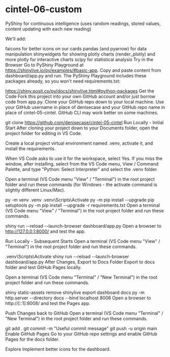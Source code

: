 # cintel-06-custom

PyShiny for continuous intelligence (uses random readings, stored values, content updating with each new reading)

We'll add:

faicons for better icons on our cards
pandas (and pyarrow) for data manipulation
shinywidgets for showing plotly charts (render_plotly) and more
plotly for interactive charts
scipy for statistical analysis
Try in the Browser
Go to PyShiny Playground at https://shinylive.io/py/examples/#basic-app. Copy and paste content from dashboard/app.py and run. The PyShiny Playground includes these packages already, so you won't need requirements.txt:

https://shiny.posit.co/py/docs/shinylive.html#python-packages
Get the Code
Fork this project into your own GitHub account and/or just borrow code from app.py. Clone your GitHub repo down to your local machine. Use your GitHub username in place of denisecase and your GitHub repo name in place of cintel-05-cintel. GitHub CLI may work better on some machines.

git clone https://github.com/denisecase/cintel-05-cintel
Run Locally - Initial Start
After cloning your project down to your Documents folder, open the project folder for editing in VS Code.

Create a local project virtual environment named .venv, activate it, and install the requirements.

When VS Code asks to use it for the workspace, select Yes. If you miss the window, after installing, select from the VS Code menu, View / Command Palette, and type "Python: Select Interpreter" and select the .venv folder.

Open a terminal (VS Code menu "View" / "Terminal") in the root project folder and run these commands (for Windows - the activate command is slightly different Linux/Mac).

py -m venv .venv
.venv\Scripts\Activate
py -m pip install --upgrade pip setuptools
py -m pip install --upgrade -r requirements.txt
Open a terminal (VS Code menu "View" / "Terminal") in the root project folder and run these commands.

shiny run --reload --launch-browser dashboard/app.py
Open a browser to http://127.0.0.1:8000/ and test the app.

Run Locally - Subsequent Starts
Open a terminal (VS Code menu "View" / "Terminal") in the root project folder and run these commands.

.venv\Scripts\Activate
shiny run --reload --launch-browser dashboard/app.py
After Changes, Export to Docs Folder
Export to docs folder and test GitHub Pages locally.

Open a terminal (VS Code menu "Terminal" / "New Terminal") in the root project folder and run these commands.

shiny static-assets remove
shinylive export dashboard docs
py -m http.server --directory docs --bind localhost 8008
Open a browser to http://[::1]:8008/ and test the Pages app.

Push Changes back to GitHub
Open a terminal (VS Code menu "Terminal" / "New Terminal") in the root project folder and run these commands.

git add .
git commit -m "Useful commit message"
git push -u origin main
Enable GitHub Pages
Go to your GitHub repo settings and enable GitHub Pages for the docs folder.

Explore
Implement better icons for the dashboard.